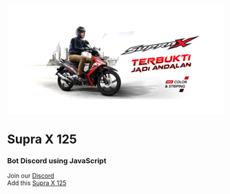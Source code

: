 ![Supra X 125](https://github.com/indogegewepe/Supra-X-125/blob/master/aset/supra.png)

# Supra X 125

### Bot Discord using JavaScript
Join our [Discord](https://discord.gg/B2NznnMmuB)<br>
Add this [Supra X 125](https://discordapp.com/oauth2/authorize?client_id=844722011125055500&scope=bot&permissions=8.)
